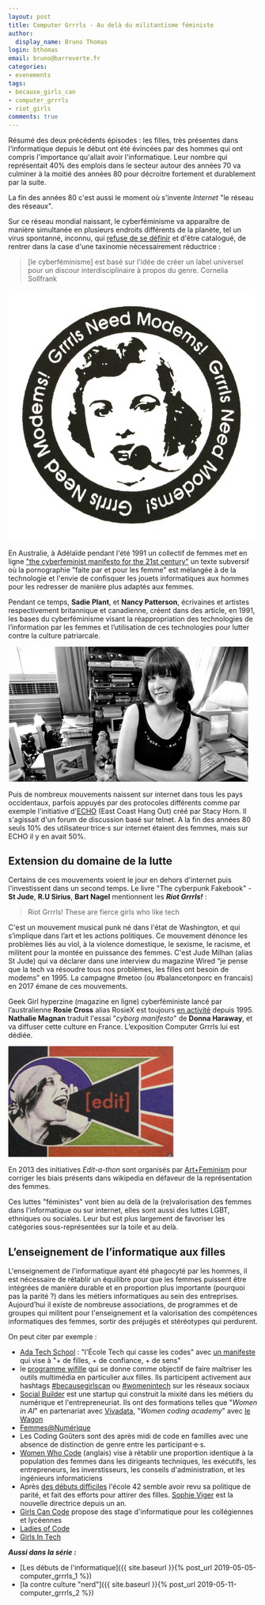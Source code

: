 ```yaml
---
layout: post
title: Computer Grrrls - Au delà du militantisme féministe
author:
  display_name: Bruno Thomas
login: bthomas
email: bruno@barreverte.fr
categories:
- evenements
tags:
- because_girls_can
- computer_grrrls
- riot_girls
comments: true
---
```


Résumé des deux précédents épisodes : les filles, très présentes dans l'informatique depuis le début ont été évincées par des hommes qui ont compris l'importance qu'allait avoir l'informatique. Leur nombre qui représentait 40% des emplois dans le secteur autour des années 70 va culminer à la moitié des années 80 pour décroitre fortement et durablement par la suite.

La fin des années 80 c'est aussi le moment où s'invente *Internet* "le réseau des réseaux".

Sur ce réseau mondial naissant, le cyberféminisme va apparaître de manière simultanée en plusieurs endroits différents de la planète, tel un virus spontanné, inconnu, qui [refuse de se définir](https://www.obn.org/reading_room/writings/html/truth.html) et d'être catalogué, de rentrer dans la case d'une taxinomie nécessairement réductrice :

> [le cyberféminisme] est basé sur l'idée de créer un label universel pour un discour interdisciplinaire à propos du genre.
> Cornelia Sollfrank

<img class="center" src="/images/computer_grrrls/grrrls_need_modems.png" width="500" />

En Australie, à Adélaïde pendant l'été 1991 un collectif de femmes met en ligne ["the cyberfeminist manifesto for the 21st century"](https://vnsmatrix.net/the-cyberfeminist-manifesto-for-the-21st-century/) un texte subversif où la pornographie "faite par et pour les femme" est mélangée à de la technologie et l'envie de confisquer les jouets informatiques aux hommes pour les redresser de manière plus adaptés aux femmes.

Pendant ce temps, **Sadie Plant**, et **Nancy Patterson**, écrivaines et artistes respectivement britannique et canadienne, créent dans des article, en 1991, les bases du cyberféminisme visant la réappropriation des technologies de l’information par les femmes et l’utilisation de ces technologies pour lutter contre la culture patriarcale.

<img class="right" src="/images/computer_grrrls/stacy_horn.jpg" width="485"/>

Puis de nombreux mouvements naissent sur internet dans tous les pays occidentaux, parfois appuyés par des protocoles différents comme par exemple l'initiative d'[ECHO](https://www.echonyc.com/) (East Coast Hang Out) créé par Stacy Horn. Il s'agissait d'un forum de discussion basé sur telnet. A la fin des années 80 seuls 10% des utilisateur·trice·s sur internet étaient des femmes, mais sur ECHO il y en avait 50%.

## Extension du domaine de la lutte

Certains de ces mouvements voient le jour en dehors d'internet puis l'investissent dans un second temps. Le livre "The cyberpunk Fakebook" - **St Jude**, **R.U Sirius**, **Bart Nagel** mentionnent les ***Riot Grrrls!*** :

> Riot Grrrls! These are fierce girls who like tech

C'est un mouvement musical punk né dans l'état de Washington, et qui s’implique dans l’art et les actions politiques. Ce mouvement dénonce les problèmes liés au viol, à la violence domestique, le sexisme, le racisme, et militent pour la montée en puissance des femmes. C'est Jude Milhan (alias St Jude) qui va déclarer dans une interview du magazine Wired “je pense que la tech va résoudre tous nos problèmes, les filles ont besoin de modems” en 1995. La campagne #metoo (ou #balancetonporc en francais) en 2017 émane de ces mouvements.

Geek Girl hyperzine (magazine en ligne) cyberféministe lancé par l’australienne **Rosie Cross** alias RosieX est toujours [en activité](http://geekgirl.com.au) depuis 1995. **Nathalie Magnan** traduit l'essai "*cyborg manifesto*" de **Donna Haraway**, et va diffuser cette culture en France. L’exposition Computer Grrrls lui est dédiée.

<img class="right" src="/images/computer_grrrls/edit-a-thon.jpg"/>

En 2013 des initiatives *Edit-a-thon* sont organisés par [Art+Feminism](http://www.artandfeminism.org) pour corriger les biais présents dans wikipedia en défaveur de la représentation des femmes.

Ces luttes "féministes" vont bien au delà de la (re)valorisation des femmes dans l'informatique ou sur internet, elles sont aussi des luttes LGBT, ethniques ou sociales. Leur but est plus largement de favoriser les catégories sous-représentées sur la toile et au delà.

## L’enseignement de l’informatique aux filles

L'enseignement de l'informatique ayant été phagocyté par les hommes, il est nécessaire de rétablir un équilibre pour que les femmes puissent  être intégrées de manière durable et en proportion plus importante (pourquoi pas la parité ?) dans les métiers informatiques au sein des entreprises. Aujourd’hui il existe de nombreuse associations, de programmes et de groupes qui militent pour l'enseignement et la valorisation des compétences informatiques des femmes, sortir des préjugés et stéréotypes qui perdurent.

On peut citer par exemple :

* [Ada Tech School](https://ada-school.com/) : "l'École Tech qui casse les codes" avec [un manifeste](https://ada-school.com/manifesto) qui vise à "+ de filles, + de confiance, + de sens"
* le [programme wifille](http://wifilles.org/) qui se donne comme objectif de faire maîtriser les outils multimédia en particulier aux filles. Ils participent activement aux hashtags [#becausegirlscan](https://twitter.com/hashtag/becausegirlscan) ou [#womenintech](https://twitter.com/hashtag/WomenInTech) sur les réseaux sociaux
* [Social Builder](https://socialbuilder.org/) est une startup qui construit la mixité dans les métiers du numérique et l'entrepreneuriat. Ils ont des formations telles que "*Women in AI*" en partenariat avec [Vivadata](https://vivadata.org), "*Women coding academy*" avec [le Wagon](https://www.lewagon.com/fr)
* [Femmes@Numérique](https://femmes-numerique.fr)
* Les Coding Goûters sont des après midi de code en familles avec une absence de distinction de genre entre les participant·e·s.
* [Women Who Code](https://www.womenwhocode.com/) (anglais) vise à rétablir une proportion identique à la population des femmes dans les dirigeants techniques, les exécutifs, les entrepreneurs, les inverstisseurs, les conseils d'administration, et les ingénieurs informaticiens
* Après [des débuts difficiles](https://www.lemonde.fr/campus/article/2017/11/30/a-l-ecole-42-il-y-a-du-sexisme-mais-ce-n-est-pas-non-plus-l-enfer_5222769_4401467.html) l'école 42 semble avoir revu sa politique de parité, et fait des efforts pour attirer des filles. [Sophie Viger](https://www.linkedin.com/in/sophie-viger-bbb5388/) est la nouvelle directrice depuis un an.
* [Girls Can Code](https://gcc.prologin.org/) propose des stage d'informatique pour les collégiennes et lycéennes
* [Ladies of Code](https://www.ladiesofcode.com)
* [Girls In Tech](https://girlsintech.org/) 
 

***Aussi dans la série :***
* [Les débuts de l'informatique]({{ site.baseurl }}{% post_url 2019-05-05-computer_grrrls_1 %})
* [la contre culture "nerd"]({{ site.baseurl }}{% post_url 2019-05-11-computer_grrrls_2 %})
